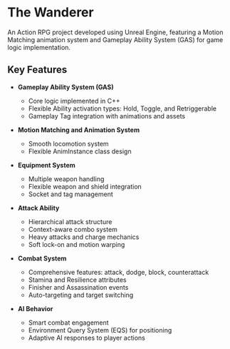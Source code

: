 # The Wanderer

An Action RPG project developed using Unreal Engine, featuring a Motion Matching animation system and Gameplay Ability System (GAS) for game logic implementation.

## Key Features

- **Gameplay Ability System (GAS)** 
  - Core logic implemented in C++
  - Flexible Ability activation types: Hold, Toggle, and Retriggerable
  - Gameplay Tag integration with animations and assets

- **Motion Matching and Animation System**
  - Smooth locomotion system
  - Flexible AnimInstance class design

- **Equipment System**
  - Multiple weapon handling
  - Flexible weapon and shield integration
  - Socket and tag management

- **Attack Ability**
  - Hierarchical attack structure
  - Context-aware combo system
  - Heavy attacks and charge mechanics
  - Soft lock-on and motion warping

- **Combat System**
  - Comprehensive features: attack, dodge, block, counterattack
  - Stamina and Resilience attributes
  - Finisher and Assassination events
  - Auto-targeting and target switching

- **AI Behavior**
  - Smart combat engagement
  - Environment Query System (EQS) for positioning
  - Adaptive AI responses to player actions